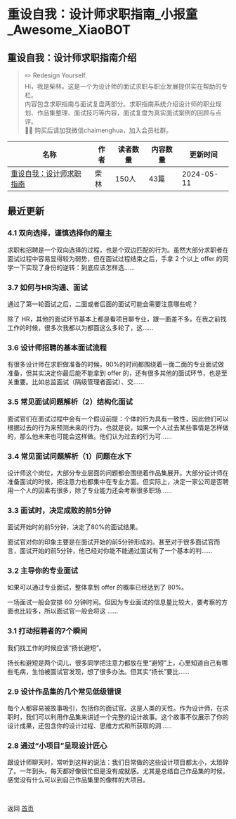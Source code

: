 # 重设自我：设计师求职指南_小报童_Awesome_XiaoBOT

## 重设自我：设计师求职指南介绍
> ✏️ Redesign Yourself.    
Hi，我是柴林，这是一个为设计师的面试求职与职业发展提供实在帮助的专栏。    
内容包含求职指南与面试复盘两部分。求职指南系统介绍设计师的职业规划、作品集整理、面试技巧等内容，面试复盘为真实面试案例的回顾与点评。    
🙋‍♂️ 购买后请加我微信chaimenghua，加入会员社群。  
  


|名称|作者|读者数量|内容数量|更新时间|
|---|---|---|---|---|
|[重设自我：设计师求职指南](https://xiaobot.net/p/dam?refer=0b133df9-27dc-423b-8101-639049001c13)|柴林|150人|43篇|2024-05-11|

## 最近更新
### 4.1 双向选择，谨慎选择你的雇主

求职和招聘是一个双向选择的过程，也是个双边匹配的行为。虽然大部分求职者在面试过程中容易显得较为弱势，但在面试过程结束之后，手拿 2 个以上 offer
的同学一下实现了身份的逆转：到底应该怎样选......

### 3.7 如何与HR沟通、面试

通过了第一轮面试之后，二面或者后面的面试可能会需要注意哪些呢？

除了 HR，其他的面试环节基本上都是看项目聊专业，跟一面差不多。在我之前找工作的时候，很多次我都以为都面这么多轮了，这......

### 3.6 设计师招聘的基本面试流程

有很多设计师在求职做准备的时候，90%的时间都围绕着一面二面的专业面试做准备，但其实决定你最后能不能拿到 offer
的，还有很多其他的面试环节，也是至关重要。比如总监面试（隔级管理者面试）、交......

### 3.5 常见面试问题解析（2）结构化面试

面试官们在面试过程中会有一个假设前提：个体的行为具有一致性，因此他们可以根据过去的行为来预测未来的行为。也就是说，如果一个人过去某些事情是怎样做的，那么他未来也可能会这样做。他们认为过去的行为可......

### 3.4 常见面试问题解析（1）问题在水下

设计师这个岗位，大部分专业层面的问题都会围绕着作品集展开。大部分设计师在准备面试的时候，把注意力也都集中在专业方面。但实际上，决定一家公司是否聘用一个人的因素有很多，除了专业能力还会考察很多职场......

### 3.3 面试时，决定成败的前5分钟

面试开始时的前5分钟，决定了80%的面试结果。

面试官对你的印象主要是在面试开始的前5分钟形成的。甚至对于很多面试官而言，面试开始的前5分钟，他已经对你能不能通过面试有了一个基本的判......

### 3.2 主导你的专业面试

如果可以通过专业面试，整体拿到 offer 的概率已经达到了 80%。

一场面试一般会安排 60 分钟时间。但因为专业面试的信息量比较大，要考察的方面也比较多，所以面试官一般会将这 ......

### 3.1 打动招聘者的7个瞬间

我们找工作的时候应该“扬长避短”。

扬长和避短是两个词儿，很多同学把注意力都放在里“避短”上，心里知道自己有哪些毛病，生怕被面试官发现，想了很多办法。但其实“扬长”要比......

### 2.9 设计作品集的几个常见低级错误

每个人都容易被故事吸引，包括你的面试官。这是人类的天性。作为设计师，在求职时，我们可以利用作品集来讲述一个完整的设计故事。这个故事不仅展示了你的设计成果，还包含你的设计过程、思维方式和所获取的洞......

### 2.8 通过“小项目”呈现设计匠心

跟设计师聊天时，常听到这样的说法：我们日常做的这些设计项目都太小，太琐碎了。一年到头，每天都好像很忙但是没有成就感。尤其是总结自己作品集的时候，感觉没有什么可以到自己作品集里的像样的大项目。


<a href="https://github.com/Reno9527/awesome-xiaobot" style="color: white; text-decoration: none;">awesome-xiaobot</a>

返回 [首页](../README.md)
